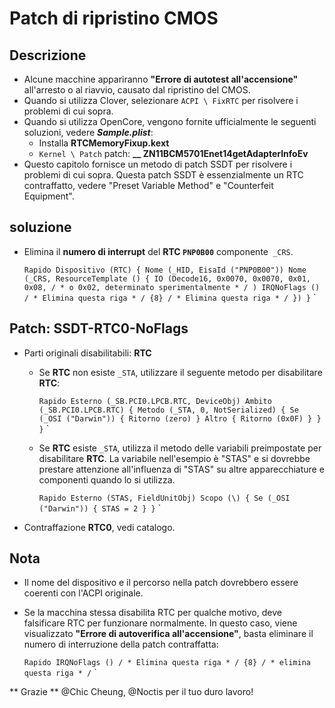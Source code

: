 # Patch di ripristino CMOS

## Descrizione

- Alcune macchine appariranno **"Errore di autotest all'accensione"** all'arresto o al riavvio, causato dal ripristino del CMOS.
- Quando si utilizza Clover, selezionare `ACPI \ FixRTC` per risolvere i problemi di cui sopra.
- Quando si utilizza OpenCore, vengono fornite ufficialmente le seguenti soluzioni, vedere ***Sample.plist***:
  - Installa **RTCMemoryFixup.kext**
  - `Kernel \ Patch` patch: **__ ZN11BCM5701Enet14getAdapterInfoEv**
- Questo capitolo fornisce un metodo di patch SSDT per risolvere i problemi di cui sopra. Questa patch SSDT è essenzialmente un RTC contraffatto, vedere "Preset Variable Method" e "Counterfeit Equipment".

## soluzione

- Elimina il **numero di interrupt** del **RTC `PNP0B00`** componente` _CRS`.

  `` Rapido
  Dispositivo (RTC)
  {
      Nome (_HID, EisaId ("PNP0B00"))
      Nome (_CRS, ResourceTemplate ()
      {
          IO (Decode16,
              0x0070,
              0x0070,
              0x01,
              0x08, / * o 0x02, determinato sperimentalmente * /
              )
          IRQNoFlags () / * Elimina questa riga * /
              {8} / * Elimina questa riga * /
      })
  }
  `` `

## Patch: SSDT-RTC0-NoFlags

- Parti originali disabilitabili: **RTC**
  - Se **RTC** non esiste `_STA`, utilizzare il seguente metodo per disabilitare **RTC**:
  
    `` Rapido
    Esterno (_SB.PCI0.LPCB.RTC, DeviceObj)
    Ambito (_SB.PCI0.LPCB.RTC)
    {
        Metodo (_STA, 0, NotSerialized)
        {
            Se (_OSI ("Darwin"))
            {
                Ritorno (zero)
            }
            Altro
            {
                Ritorno (0x0F)
            }
        }
    }
    `` `
  
  - Se **RTC** esiste `_STA`, utilizza il metodo delle variabili preimpostate per disabilitare **RTC**. La variabile nell'esempio è "STAS" e si dovrebbe prestare attenzione all'influenza di "STAS" su altre apparecchiature e componenti quando lo si utilizza.
  
    `` Rapido
    Esterno (STAS, FieldUnitObj)
    Scopo (\)
    {
        Se (_OSI ("Darwin"))
        {
            STAS = 2
        }
    }
    `` `

- Contraffazione **RTC0**, vedi catalogo.

## Nota

- Il nome del dispositivo e il percorso nella patch dovrebbero essere coerenti con l'ACPI originale.

- Se la macchina stessa disabilita RTC per qualche motivo, deve falsificare RTC per funzionare normalmente. In questo caso, viene visualizzato **"Errore di autoverifica all'accensione"**, basta eliminare il numero di interruzione della patch contraffatta:

  `` Rapido
    IRQNoFlags () / * Elimina questa riga * /
        {8} / * elimina questa riga * /
  `` `

** Grazie ** @Chic Cheung, @Noctis per il tuo duro lavoro!

